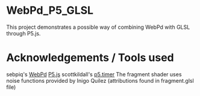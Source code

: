 # WebPd_P5_GLSL
This project demonstrates a possible way of combining WebPd with GLSL through P5.js.

# Acknowledgements / Tools used
sebpiq's [WebPd](https://github.com/sebpiq/WebPd) 
[P5.js](https://p5js.org/)
scottkildall's [p5.timer](https://github.com/scottkildall/p5.timer)
The fragment shader uses noise functions provided by Inigo Quilez (attributions found in fragment.glsl file)
